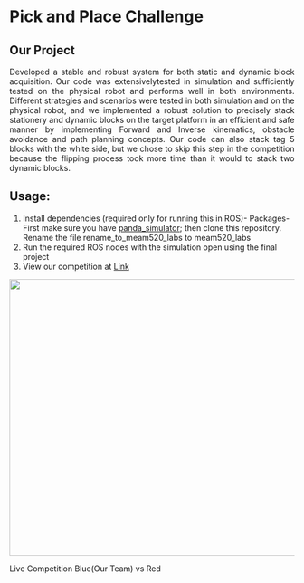 # Pick and Place Challenge

## Our Project
<div style="text-align: justify">
Developed a stable and robust system for both static and dynamic block acquisition. Our code was extensivelytested in simulation and sufficiently tested on the physical robot and performs well in both environments. Different strategies and scenarios were tested in both simulation and on the physical robot, and we implemented a robust solution to precisely stack stationery and dynamic blocks on the target platform in an efficient and safe manner by implementing Forward and Inverse kinematics, obstacle avoidance and path planning concepts. Our code can also stack tag 5 blocks with the white side, but we chose to skip this step in the competition because the flipping process took more time than it would to stack two dynamic blocks.
</div>

## Usage:
1) Install dependencies (required only for running this in ROS)-
Packages- First make sure you have [panda_simulator](https://github.com/justagist/panda_simulator/tree/noetic-devel); then clone this repository. Rename the file rename_to_meam520_labs to meam520_labs
2) Run the required ROS nodes with the simulation open using the final project
3) View our competition at [Link](https://www.youtube.com/watch?v=U018lOmAtOI)

<!-- ![rrt_algo](imgs/rrt_algo.png) -->

<img src=Images/pickplace.gif height="489" width="567" > <p></p>
Live Competition Blue(Our Team) vs Red
